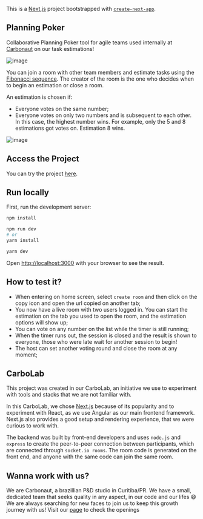 This is a [Next.js](https://nextjs.org/) project bootstrapped with [`create-next-app`](https://github.com/vercel/next.js/tree/canary/packages/create-next-app).

## Planning Poker

Collaborative Planning Poker tool for agile teams used internally at [Carbonaut](https://carbonaut.io) on our task estimations!

![image](https://user-images.githubusercontent.com/66211955/179299318-f71a85f2-5191-4cfe-b8b1-b4bb5e071024.png)

You can join a room with other team members and estimate tasks using the [Fibonacci sequence](https://en.wikipedia.org/wiki/Fibonacci_number). The creator of the room is the one who decides when to begin an estimation or close a room.

An estimation is chosen if:

- Everyone votes on the same number;
- Everyone votes on only two numbers and is subsequent to each other. In this case, the highest number wins. For example, only the 5 and 8 estimations got votes on. Estimation 8 wins.

![image](https://user-images.githubusercontent.com/66211955/179301008-7b28abb1-6638-4da5-b4fe-8f92991ef501.png)

## Access the Project

You can try the project [here](https://poker.carbonaut.io).

## Run locally

First, run the development server:

```bash
npm install

npm run dev
# or
yarn install

yarn dev
```

Open [http://localhost:3000](http://localhost:3000) with your browser to see the result.

## How to test it?

- When entering on home screen, select `create room` and then click on the copy icon and open the url copied on another tab;
- You now have a live room with two users logged in. You can start the estimation on the tab you used to open the room, and the estimation options will show up;
- You can vote on any number on the list while the timer is still running;
- When the timer runs out, the session is closed and the result is shown to everyone, those who were late wait for another session to begin!
- The host can set another voting round and close the room at any moment;

## CarboLab

This project was created in our CarboLab, an initiative we use to experiment with tools and stacks that we are not familiar with.

In this CarboLab, we chose [Next.js](https://nextjs.org/) because of its popularity and to experiment with React, as we use Angular as our main frontend framework. Next.js also provides a good setup and rendering experience, that we were curious to work with.

The backend was built by front-end developers and uses `node.js` and `express` to create the peer-to-peer connection between participants, which are connected through `socket.io rooms`. The room code is generated on the front end, and anyone with the same code can join the same room.

## Wanna work with us?

We are Carbonaut, a brazillian P&D studio in Curitiba/PR. We have a small, dedicated team that seeks quality in any aspect, in our code and our lifes :smile:
We are always searching for new faces to join us to keep this growth journey with us! Visit our [page](https://carbonaut.io/contact) to check the openings
